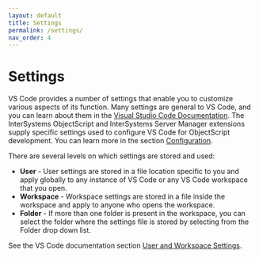 ```yaml
---
layout: default
title: Settings
permalink: /settings/
nav_order: 4
---
```

# Settings

VS Code provides a number of settings that enable you to customize various aspects of its function. Many settings are general to VS Code, and you can learn about them in the [Visual Studio Code Documentation](https://code.visualstudio.com/docs). The InterSystems ObjectScript and InterSystems Server Manager extensions supply specific settings used to configure VS Code for ObjectScript development. You can learn more in the section [Configuration](../configuration).

There are several levels on which settings are stored and used:

- **User** - User settings are stored in a file location specific to you and apply globally to any instance of VS Code or any VS Code workspace that you open.
- **Workspace** - Workspace settings are stored in a file inside the workspace and apply to anyone who opens the workspace.
- **Folder** - If more than one folder is present in the workspace, you can select the folder where the settings file is stored by selecting from the Folder drop down list.

See the VS Code documentation section [User and Workspace Settings](https://code.visualstudio.com/docs/getstarted/settings).

